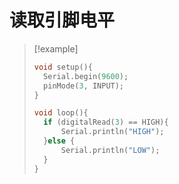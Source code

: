 # 读取引脚电平

> [!example]
>```cpp
>void setup(){
>	Serial.begin(9600);
>	pinMode(3, INPUT);
>}
>
>void loop(){
>	if (digitalRead(3) == HIGH){
>		Serial.println("HIGH");
>	}else {
>		Serial.println("LOW");
>	}
>}
>```
